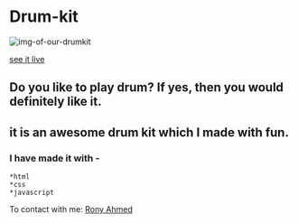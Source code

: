 # Drum-kit

![img-of-our-drumkit](https://imgur.com/jrpN1BU.png)

[see it live](https://awesome-drum-kit.netlify.app/)

## Do you like to play drum? If yes, then you would definitely like it.
## it is an awesome drum kit which I made with fun.

### I have made it with -
    *html
    *css
    *javascript

To contact with me: [Rony Ahmed](mailto:moshiourrahmanrony@gmail.com?subject=[Web%20Project]%20Make%20Me%20A%20Website)
